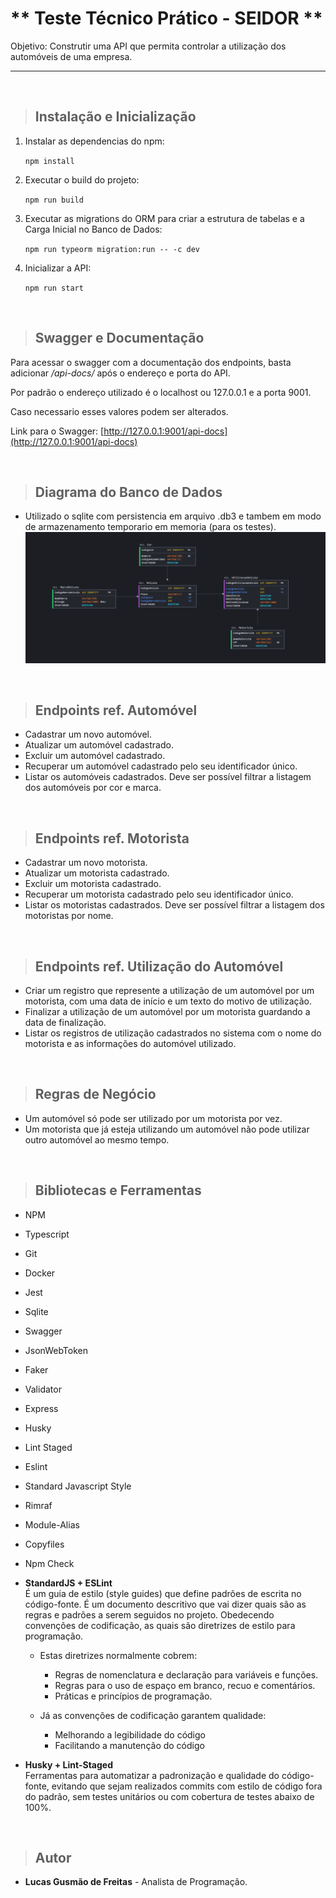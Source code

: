 # ** Teste Técnico Prático - SEIDOR **

Objetivo: Construtir uma API que permita controlar a utilização dos automóveis de uma empresa.

---
<br>

> ## Instalação e Inicialização

1. Instalar as dependencias do npm:

    `npm install`

2. Executar o build do projeto:
  
    `npm run build`

3. Executar as migrations do ORM para criar a estrutura de tabelas e a Carga Inicial no Banco de Dados:

    `npm run typeorm migration:run -- -c dev`

4. Inicializar a API:
    
    `npm run start`

<br>

> ## Swagger e Documentação
  Para acessar o swagger com a documentação dos endpoints, basta adicionar */api-docs/* após o endereço e porta do API.

  Por padrão o endereço utilizado é o localhost ou 127.0.0.1 e a porta 9001.

  Caso necessario esses valores podem ser alterados.

  Link para o Swagger: [http://127.0.0.1:9001/api-docs](http://127.0.0.1:9001/api-docs)


<br>

> ## Diagrama do Banco de Dados
* Utilizado o sqlite com persistencia em arquivo .db3 e tambem em modo de armazenamento temporario em memoria (para os testes).
![](./public/Diagrama-Banco-Dados.png)

<br>

> ## Endpoints ref. Automóvel
* Cadastrar um novo automóvel.
* Atualizar um automóvel cadastrado.
* Excluir um automóvel cadastrado.
* Recuperar um automóvel cadastrado pelo seu identificador único.
* Listar os automóveis cadastrados. Deve ser possível filtrar a listagem dos automóveis por cor e marca.

<br>

> ## Endpoints ref. Motorista
* Cadastrar um novo motorista.
* Atualizar um motorista cadastrado.
* Excluir um motorista cadastrado.
* Recuperar um motorista cadastrado pelo seu identificador único.
* Listar os motoristas cadastrados. Deve ser possível filtrar a listagem dos motoristas por nome.

<br>

> ## Endpoints ref. Utilização do Automóvel
* Criar um registro que represente a utilização de um automóvel por um motorista, com uma data de início e um texto do motivo de utilização.
* Finalizar a utilização de um automóvel por um motorista guardando a data de finalização.
* Listar os registros de utilização cadastrados no sistema com o nome do motorista e as informações do automóvel utilizado.

<br>

> ## Regras de Negócio
* Um automóvel só pode ser utilizado por um motorista por vez.
* Um motorista que já esteja utilizando um automóvel não pode utilizar outro automóvel ao mesmo tempo.

<br>

> ## Bibliotecas e Ferramentas
* NPM
* Typescript
* Git
* Docker
* Jest
* Sqlite
* Swagger
* JsonWebToken
* Faker
* Validator
* Express
* Husky
* Lint Staged
* Eslint
* Standard Javascript Style
* Rimraf
* Module-Alias
* Copyfiles
* Npm Check

* **StandardJS + ESLint**  
      É um guia de estilo (style guides) que define padrões de escrita no código-fonte. É um documento descritivo que vai dizer quais são as regras e padrões a serem seguidos no projeto. Obedecendo convenções de codificação, as quais são diretrizes de estilo para programação.

   - Estas diretrizes normalmente cobrem:
      - Regras de nomenclatura e declaração para variáveis e funções.
      - Regras para o uso de espaço em branco, recuo e comentários.
      - Práticas e princípios de programação.
      
   - Já as convenções de codificação garantem qualidade:
      - Melhorando a legibilidade do código  
      - Facilitando a manutenção do código

* **Husky + Lint-Staged**  
      Ferramentas para automatizar a padronização e qualidade do código-fonte, evitando que sejam realizados commits com estilo de código fora do padrão, sem testes unitários ou com cobertura de testes abaixo de 100%.

<br>

> ## Autor
* **Lucas Gusmão de Freitas** - Analista de Programação.
